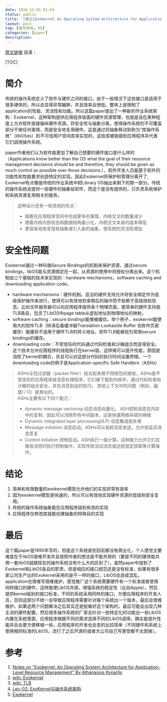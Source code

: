 ```yaml
---
date: 2016-12-01 01:54
status: public
title: '[笔记]Exokernel An Operating System Architecture for Application-Level Resource Management'
layout: post
tag: [操作系统, OS]
categories: [paper]
description: 
---
```


[原文链接](https://pdos.csail.mit.edu/6.828/2008/readings/engler95exokernel.pdf)
目录：

[TOC]

# 简介
传统的操作系统定义了软件与硬件之间的接口，由于一般情况下这些接口是适用于很多硬体的，所以会显得非常臃肿，并且效率会很低。整体上是限制了application的性能、灵活性和功能。所以这篇paper提出了一种新的作业系统架构：Exokernel，这种架构提供应用程序层面的硬件资源管理，也就是说在某种程度上允许软件直接操纵硬件资源。将安全性与抽象分离，使得操作系统的不可覆盖部分不做任何事情，而是安全地复用硬件。这是通过将抽象移动到称为“库操作系统”（libOSes）的不可信用户空间库来实现的，这些库被链接到应用程序并代表它们调用操作系统。

paper作者他们认为软件能更加了解自己想要的硬件接口是什么样的（Applications know better than the OS what the goal of their resource management decisions should be and therefore, they should be given as much control as possible over those decisions.），软件开发人员能基于软件的功能性和性能要求创造特定的实现。因此Exokernel将保护和管理分离开了, Exokernel有点像是传统的作业系统中把Library OS抽出来剩下的那一部分。传统的操作系统会提供一些硬件的抽象给软件，而这个是没有提供的，只负责系统保护和系统资源复用相关的服务。

> 这种设计还有一些其他的优点：
> - 随着在应用程序空间中完成更多的事情，内核交叉的数量减少
> - 随着内核内部状态和数据结构最小化，内核交叉本身的成本降低
> - 更容易地改变现有抽象或引入新的抽象，使系统的灵活性增加

# 安全性问题

Exokernel通过一种叫做Secure Bindings的机制来保护资源，通过secure bindings，libOS能与资源绑定在一起，从资源的使用中将授权分离出来。这个机制由三个基础的技术来实现的：hardware mechanisms，software caching and downloading application code。
- hardware mechanisms：硬件机制。适当的硬件支持允许将安全绑定作为低级保护操作来进行，使得可以有效地检查稍后的操作而不依赖于高级授权信息。比如文件服务器可以向应用程序提供各个物理页面，更简单的硬件支持是TLB条目，包含了LibOS中page table从虚拟地址到物理地址的映射。
- software caching：secure bindings能够被缓存。举个例子，exokernel能使用大的软件TLB（转译后备缓冲器Translation Lookaside Buffer 也称作页表缓存）能缓存不适用于硬件TLB的转义地址。软件TLB能被视为常用secure bindings的缓存。
- downloading code：不受信任的代码通过代码检查和沙箱组合而变得安全。 这个技术允许应用程序的线程执行在kernel层。这样做可以提升性能，原因是消除了kernel的耦合，并且可以对这部分代码的执行时间设置界限。一个downloading code的例子是Application-specific Safe Handlers（ASHs）

> ASHs与包过滤器（packet filter）结合起来用于网络包的接收，ASHs是不受信任的应用程序级消息处理程序，它们被下载到内核中，通过代码检查和沙箱的组合安全，并在消息到达时执行。 其他上下文中的问题（例如，磁盘I / O）是类似的。<br/>
ASHs主要有以下四个能力：
> - dynamic message vectoring 动态消息向量化。 ASH控制消息在内存中的复制，因此可以消除所有中间副本，这是快速网络系统的祸根
> - Dynamic integrated layer processing(ILP) 动态集成层处理
> - Message initiation 消息启动。ASHs可以发起消息发送，允许低延迟消息答复
> - Control initiation 控制启动。ASH执行一般计算。这种能力允许它们在接收消息时执行控制操作，实现传统活动消息或远程锁定获取等计算操作。

# 结论
1. 简单和有限数量的exokernel模型允许他们的实现非常有效率
1. 因为exokernel模型是快速的，所以可以有效地实现硬件资源的低级别安全复用。
1. 传统的操作系统抽象能在应用程序级别有效的实现
1. 应用程序仅修改库就能创建抽象的特殊目的实现

# 最后
这个篇paper是1995年写的，但是这个系统直到目前都没有商业化，个人感觉主要难度在于libOS很难开发并且按照作者的想法是不能共用的（要是不同的硬体能共用一套libOS就跟现在的操作系统没有什么大的区别了），虽然paper中提到了Exokernel和LibOS各自的职责，但是相应的接口规范还是没有标准，如果有很多家公司生产出的Exokernel采用的是不一样的接口，LibOS会造成混乱，application也很难写很难维护。感觉推广这个系统需要硬件有一个标准或者使用同样接口的硬件，这样能使LibOS共用，增强系统的稳定性（比如Apple）。然后提供kernel级别的接口标准，不同的系统采用同样的接口，方便应用程序的开发人员，否则这部分不统一会导致应用程序需要针对每个系统出一个版本，最后会很难维护。如果这两个问题解决之后其实还是挺看好这个架构的，最后可能会出现几种主流的硬件配置，然后很多操作系统的厂家会针对一些特定化的功能出一些LibOS内置在系统里面，应用程序根据不同的需求选择不同的LibOS调用，确实能提升性能并且会更方便移植一些，应用程序的开发也会变的比较简单（不同硬件和系统上使用相同标准的LibOS，流行了之后开源的或者大公司自己写感觉都不太困难）。

# 参考
1. [Notes on "Exokernel: An Operating System Architecture for Application-Level Resource Management" By Athanasios Kyparlis](http://www.cs.cornell.edu/Info/Courses/Spring-97/CS614/exo.html)
1. [wiki: Exokernel](https://zh.wikipedia.org/wiki/Exokernel)
1. [wiki: TLB](https://zh.wikipedia.org/wiki/%E8%BD%89%E8%AD%AF%E5%BE%8C%E5%82%99%E7%B7%A9%E8%A1%9D%E5%8D%80)
1. [Lec-02: ExoKernel与操作系统架构](https://unitial.gitbooks.io/csp/content/lec-02.html)
1. [Exokernel](http://wiki.osdev.org/Exokernel)
